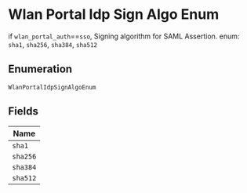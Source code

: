 
# Wlan Portal Idp Sign Algo Enum

if `wlan_portal_auth`==`sso`, Signing algorithm for SAML Assertion. enum: `sha1`, `sha256`, `sha384`, `sha512`

## Enumeration

`WlanPortalIdpSignAlgoEnum`

## Fields

| Name |
|  --- |
| `sha1` |
| `sha256` |
| `sha384` |
| `sha512` |

